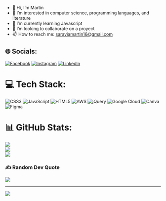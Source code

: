 - 👋 Hi, I’m Martin
- 👀 I’m interested in computer science, programming languages, and literature
- 🌱 I’m currently learning Javascript 
- 💞️ I’m looking to collaborate on a proyect 
- 📫 How to reach me: saraviamartin16@gmail.com


## 🌐 Socials:
[![Facebook](https://img.shields.io/badge/Facebook-%231877F2.svg?logo=Facebook&logoColor=white)](https://facebook.com/https://www.facebook.com/martin.saraviadasilva/) [![Instagram](https://img.shields.io/badge/Instagram-%23E4405F.svg?logo=Instagram&logoColor=white)](https://instagram.com/https://www.instagram.com/juan.martinsaravia/) [![LinkedIn](https://img.shields.io/badge/LinkedIn-%230077B5.svg?logo=linkedin&logoColor=white)](https://linkedin.com/in/https://www.linkedin.com/in/juanmartin96/) 

# 💻 Tech Stack:
![CSS3](https://img.shields.io/badge/css3-%231572B6.svg?style=for-the-badge&logo=css3&logoColor=white) ![JavaScript](https://img.shields.io/badge/javascript-%23323330.svg?style=for-the-badge&logo=javascript&logoColor=%23F7DF1E) ![HTML5](https://img.shields.io/badge/html5-%23E34F26.svg?style=for-the-badge&logo=html5&logoColor=white) ![AWS](https://img.shields.io/badge/AWS-%23FF9900.svg?style=for-the-badge&logo=amazon-aws&logoColor=white) ![jQuery](https://img.shields.io/badge/jquery-%230769AD.svg?style=for-the-badge&logo=jquery&logoColor=white) ![Google Cloud](https://img.shields.io/badge/Google%20Cloud-%234285F4.svg?style=for-the-badge&logo=google-cloud&logoColor=white) ![Canva](https://img.shields.io/badge/Canva-%2300C4CC.svg?style=for-the-badge&logo=Canva&logoColor=white) 	![Figma](https://img.shields.io/badge/figma-%23F24E1E.svg?style=for-the-badge&logo=figma&logoColor=white)
# 📊 GitHub Stats:
![](https://github-readme-stats.vercel.app/api?username=Juan-Saravia-Da-Silva&theme=dark&hide_border=false&include_all_commits=false&count_private=false)<br/>
![](https://github-readme-streak-stats.herokuapp.com/?user=Juan-Saravia-Da-Silva&theme=dark&hide_border=false)<br/>
![](https://github-readme-stats.vercel.app/api/top-langs/?username=Juan-Saravia-Da-Silva&theme=dark&hide_border=false&include_all_commits=false&count_private=false&layout=compact)

### ✍️ Random Dev Quote
![](https://quotes-github-readme.vercel.app/api?type=vetical&theme=gruvbox)

---
[![](https://visitcount.itsvg.in/api?id=Juan-Saravia-Da-Silva&icon=2&color=11)](https://visitcount.itsvg.in)

<!-- Proudly created with GPRM ( https://gprm.itsvg.in ) -->
